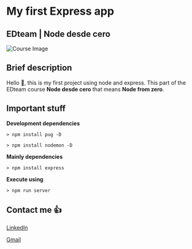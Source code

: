 # My first Express app

## EDteam | Node desde cero

![Course Image](https://edteam-media.s3.amazonaws.com/courses/original/3cc48fa0-8327-4561-aa04-dafc3b799909.png)

## Brief description

Hello 🖖, this is my first project using node and express. This part of the EDteam course **Node desde cero** that means **Node from zero**.

## Important stuff

**Development dependencies**

`> npm install pug -D`

`> npm install nodemon -D`

**Mainly dependencies**

`> npm install express`

**Execute using**

`> npm run server`

## Contact me 👍

[LinkedIn](https://www.linkedin.com/in/forerogarzon/)

[Gmail](mailto:adnesday@gmail.com)
